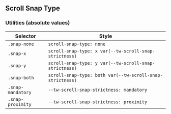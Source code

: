 ## Scroll Snap Type

### Utilities (absolute values)

| Selector          | Style                                                     |
| ----------------- | --------------------------------------------------------- |
| `.snap-none`      | `scroll-snap-type: none`                                  |
| `.snap-x`         | `scroll-snap-type: x var(--tw-scroll-snap-strictness)`    |
| `.snap-y`         | `scroll-snap-type: y var(--tw-scroll-snap-strictness)`    |
| `.snap-both`      | `scroll-snap-type: both var(--tw-scroll-snap-strictness)` |
| `.snap-mandatory` | `--tw-scroll-snap-strictness: mandatory`                  |
| `.snap-proximity` | `--tw-scroll-snap-strictness: proximity`                  |
